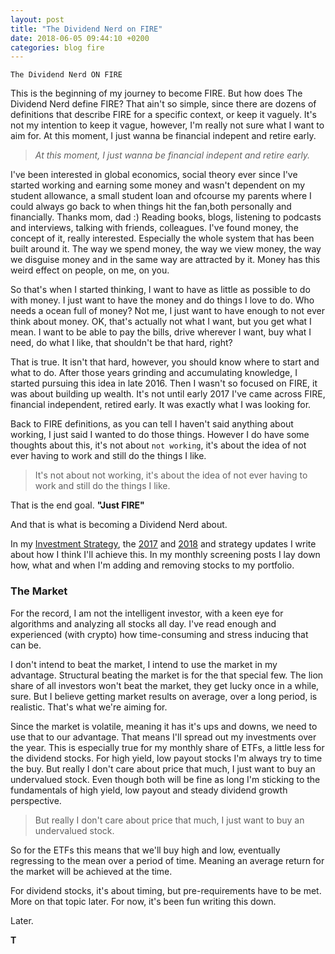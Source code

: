 ```yaml
---
layout: post
title: "The Dividend Nerd on FIRE"
date: 2018-06-05 09:44:10 +0200
categories: blog fire
---
```

`The Dividend Nerd ON FIRE`

This is the beginning of my journey to become FIRE. But how does The Dividend Nerd define FIRE? That ain't so simple, since there are dozens of definitions that describe FIRE for a specific context, or keep it vaguely. It's not my intention to keep it vague, however, I'm really not sure what I want to aim for. At this moment, I just wanna be financial indepent and retire early.

>*At this moment, I just wanna be financial indepent and retire early.*

I've been interested in global economics, social theory ever since I've started working and earning some money and wasn't dependent on my student allowance, a small student loan and ofcourse my parents where I could always go back to when things hit the fan,both personally and financially. Thanks mom, dad :)
Reading books, blogs, listening to podcasts and interviews, talking with friends, colleagues. I've found money, the concept of it, really interested. Especially the whole system that has been built around it. The way we spend money, the way we view money, the way we disguise money and in the same way are attracted by it. Money has this weird effect on people, on me, on you. 

So that's when I started thinking, I want to have as little as possible to do with money. I just want to have the money and do things I love to do. Who needs a ocean full of money? Not me, I just want to have enough to not ever think about money. OK, that's actually not what I want, but you get what I mean. I want to be able to pay the bills, drive wherever I want, buy what I need, do what I like, that shouldn't be that hard, right?

That is true. It isn't that hard, however, you should know where to start and what to do. After those years grinding and accumulating knowledge, I started pursuing this idea in late 2016. Then I wasn't so focused on FIRE, it was about building up wealth. It's not until early 2017 I've came across FIRE, financial independent, retired early. It was exactly what I was looking for.

Back to FIRE definitions, as you can tell I haven't said anything about working, I just said I wanted to do those things. However I do have some thoughts about this, it's not about `not working`, it's about the idea of not ever having to work and still do the things I like.

>It's not about not working, it's about the idea of not ever having to work and still do the things I like.

That is the end goal. **"Just FIRE"**

And that is what is becoming a Dividend Nerd about.

In my [Investment Strategy](), the [2017]() and [2018]() and strategy updates I write about how I think I'll achieve this. In my monthly screening posts I lay down how, what and when I'm adding and removing stocks to my portfolio.


### **The Market**

For the record, I am not the intelligent investor, with a keen eye for algorithms and analyzing all stocks all day. I've read enough and experienced (with crypto) how time-consuming and stress inducing that can be. 

I don't intend to beat the market, I intend to use the market in my advantage. Structural beating the market is for the that special few. The lion share of all investors won't beat the market, they get lucky once in a while, sure. But I believe getting market results on average, over a long period, is realistic. That's what we're aiming for.

Since the market is volatile, meaning it has it's ups and downs, we need to use that to our advantage. That means I'll spread out my investments over the year. This is especially true for my monthly share of ETFs, a little less for the dividend stocks. For high yield, low payout stocks I'm always try to time the buy. But really I don't care about price that much, I just want to buy an undervalued stock. Even though both will be fine as long I'm sticking to the fundamentals of high yield, low payout and steady dividend growth perspective. 

>But really I don't care about price that much, I just want to buy an undervalued stock. 

So for the ETFs this means that we'll buy high and low, eventually regressing to the mean over a period of time. Meaning an average return for the market will be achieved at the time. 

For dividend stocks, it's about timing, but pre-requirements have to be met. More on that topic later. For now, it's been fun writing this down.
 
Later.

**T**
